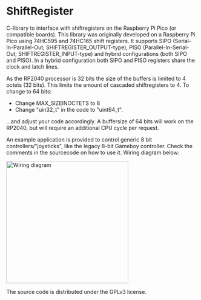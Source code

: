 # ShiftRegister
C-library to interface with shiftregisters on the Raspberry Pi Pico (or compatible boards). This library was originally developed on a Raspberry Pi Pico using 74HC595 and 74HC165 shift registers. It supports SIPO (Serial-In-Parallel-Out; SHIFTREGISTER_OUTPUT-type), PISO (Parallel-In-Serial-Out; SHIFTREGISTER_INPUT-type) and hybrid configurations (both SIPO and PISO). In a hybrid configuration both SIPO and PISO registers share the clock and latch lines. 

As the RP2040 processor is 32 bits the size of the buffers is limited to 4 octets (32 bits). This limits the amount of cascaded shiftregisters to 4. To change to 64 bits:
  - Change MAX_SIZEINOCTETS to 8
  - Change "uin32_t" in the code to "uint64_t".

...and adjust your code accordingly. A buffersize of 64 bits will work on the RP2040, but will require an additional CPU cycle per request. 

An example application is provided to control generic 8 bit controllers/"joysticks", like the legacy 8-bit Gameboy controller. Check the comments in the sourcecode on how to use it. Wiring diagram below:

<img width="322" alt="Wiring diagram" src="https://github.com/mjklaren/ShiftRegister/assets/127024801/2a9b6e51-51ac-4120-90fc-d81baf549a61">

The source code is distributed under the GPLv3 license.
